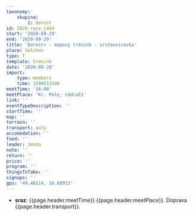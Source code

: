 ```yaml
---
taxonomy:
    skupina:
        1: dorost
id: 2020-race_1494
start: '2020-09-29'
end: '2020-09-29'
title: 'Dorost+ - mapový trénink - vrstevnicovka'
place: Valchov
type: T
template: trenink
date: '2020-08-28'
import:
    type: members
    time: 1598613546
meetTime: '16:00'
meetPlace: 'Kr. Pole, nádraží'
link: ''
eventTypeDescription: ''
startTime: ''
map: ''
terrain: ''
transport: auty
accomodation: ''
food: ''
leader: Jenda
note: ''
return: ''
price: ''
program: ''
thingsToTake: ''
signups: ''
gps: '49.48114, 16.68911'
---
```


* **sraz**: {{page.header.meetTime}} {{page.header.meetPlace}}. Doprava {{page.header.transport}}.
